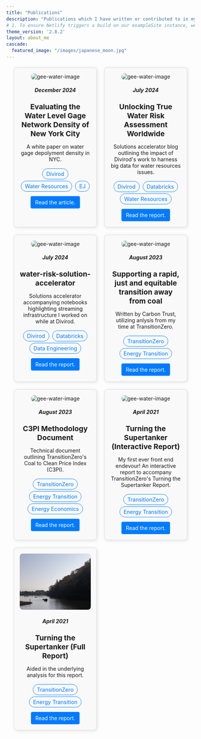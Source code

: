 ```yaml
---
title: "Publications"
description: "Publications which I have written or contributed to in my current and previous roles."
# 1. To ensure Netlify triggers a build on our exampleSite instance, we need to change a file in the exampleSite directory.
theme_version: '2.8.2'
layout: about_me
cascade:
  featured_image: "/images/japanese_moon.jpg"
---
```

<style>
  .projects-container {
    display: grid;
    grid-template-columns: repeat(2, 1fr);
    gap: 20px;
    margin: 20px;
  }

  .project-card {
    border: 1px solid #ddd;
    border-radius: 8px;
    padding: 15px;
    text-align: center;
    box-shadow: 2px 2px 10px rgba(0, 0, 0, 0.1);
    background-color: #f9f9f9;
    transition: transform 0.2s ease, box-shadow 0.2s ease;
  }

  .project-card:hover {
    transform: scale(1.05);
    box-shadow: 4px 4px 15px rgba(0, 0, 0, 0.2);
  }

  .project-image {
    width: 100%;
    height: 150px;
    object-fit: cover;
    border-radius: 8px;
  }
  .project-image-bottom {
    width: 100%;
    height: 150px;
    object-fit: cover;
    border-radius: 8px;
    object-position: bottom center;
  }

  /* Moves image up (20% from top) */
  .project-image-custom {
        width: 100%;
        height: 150px;
        object-fit: cover;
        border-radius: 8px;
        object-position: 50% 80%; 
    }

  .project-title {
    font-size: 1.2rem;
    margin: 10px 0;
    font-weight: bold;
  }

  .project-tags {
    margin: 10px 0;
    font-size: 0.9rem;
    color: #555;
  }

  .project-link {
    display: inline-block;
    margin-top: 10px;
    padding: 8px 12px;
    background-color: #007bff;
    color: white;
    border-radius: 4px;
    text-decoration: none;
  }

  .project-link:hover {
    background-color: #0056b3;
  }

  .tags-list {
    list-style: none;
    padding: 0;
  }

  .tag-item {
    display: inline-block;
    margin: 2px;
  }

  .tag-link {
    font-size: 0.9rem;
    display: inline-block;
    padding: 5px 10px;
    border-radius: 20px;
    border: 1px solid #007bff;
    color: #007bff;
    text-decoration: none;
    transition: background-color 0.2s, color 0.2s;
  }

  /* .tag-link:hover {
    background-color: #007bff;
    color: white;
  } */
</style>

<div class="projects-container">
  <div class="project-card">
    <img src="/images/london.jpg" alt="gee-water-image" class="project-image-bottom">
    <h5>December 2024</h5>
    <h3 class="project-title">Evaluating the Water Level Gage Network Density of New York City</h3>
    <p>A white paper on water gage depolyment density in NYC.</p>
    <li class="tag-item">
        <a class="tag-link">Divirod</a>
    </li>
    <li class="tag-item">
        <a class="tag-link">Water Resources</a>
    </li>
    <li class="tag-item">
        <a class="tag-link">EJ</a>
    </li>
    <br>
    <a href="https://www.linkedin.com/pulse/evaluating-water-level-gage-network-density-new-york-city-divirod-suvtc/?trackingId=0vzP%2Btn2TV2IOnCkRHT6ew%3D%3D" class="project-link" target="_blank">Read the article.</a>
  </div>

  <div class="project-card">
    <img src="/images/alaska_coast2.jpg" alt="gee-water-image" class="project-image-bottom">
    <h5>July 2024</h5>
    <h3 class="project-title">Unlocking True Water Risk Assessment Worldwide</h3>
    <p>Solutions accelerator blog  outlining the impact of Divirod's work to harness big data for water resources issues.</p>
    <li class="tag-item">
        <a class="tag-link">Divirod</a>
    </li>
    <li class="tag-item">
        <a class="tag-link">Databricks</a>
    </li>
    <li class="tag-item">
        <a class="tag-link">Water Resources</a>
    </li>
    <br>
    <a href="https://www.databricks.com/blog/unlocking-true-water-risk-assessment-worldwide" class="project-link" target="_blank">Read the report.</a>
  </div>

  <div class="project-card">
    <img src="/images/alaska_coast3.jpg" alt="gee-water-image" class="project-image-bottom">
    <h5>July 2024</h5>
    <h3 class="project-title">water-risk-solution-accelerator</h3>
    <p>Solutions accelerator accompanying notebooks highlighting streaming infrastructure I worked on while at Divirod.</p>
    <li class="tag-item">
        <a class="tag-link">Divirod</a>
    </li>
    <li class="tag-item">
        <a class="tag-link">Databricks</a>
    </li>
    <li class="tag-item">
        <a class="tag-link">Data Engineering</a>
    </li>
    <br>
    <a href="https://github.com/Divirod/water-risk-solution-accelerator" class="project-link" target="_blank">Read the report.</a>
  </div>

  <div class="project-card">
    <img src="/images/cv_sunset.jpg" alt="gee-water-image" class="project-image-bottom">
    <h5>August 2023</h5>
    <h3 class="project-title">Supporting a rapid, just and equitable transition away from coal</h3>
    <p>Written by Carbon Trust, utilizing anlysis from my time at TransitionZero. </p>
    <li class="tag-item">
        <a class="tag-link">TransitionZero</a>
    </li>
    <li class="tag-item">
        <a class="tag-link">Energy Transition</a>
    </li>
    <br>
    <a href="https://ctprodstorageaccountp.blob.core.windows.net/prod-drupal-files/2023-10/Supporting%20a%20rapid%20just%20and%20equitable%20transition%20away%20from%20coal.pdf" class="project-link" target="_blank">Read the report.</a>
  </div>

  <div class="project-card">
    <img src="/images/fall_temple_roof.jpg" alt="gee-water-image" class="project-image">
    <h5>August 2023</h5>
    <h3 class="project-title">C3PI Methodology Document</h3>
    <p>Technical document outlining TransitionZero's Coal to Clean Price Index (C3PI). </p>
    <li class="tag-item">
        <a class="tag-link">TransitionZero</a>
    </li>
    <li class="tag-item">
        <a class="tag-link">Energy Transition</a>
    </li>
    <li class="tag-item">
        <a class="tag-link">Energy Economics</a>
    </li>
    <br>
    <a href="https://ctprodstorageaccountp.blob.core.windows.net/prod-drupal-files/2023-10/Supporting%20a%20rapid%20just%20and%20equitable%20transition%20away%20from%20coal.pdf" class="project-link" target="_blank">Read the report.</a>
  </div>

  <div class="project-card">
    <img src="/images/japanese_boat.jpg" alt="gee-water-image" class="project-image-custom">
    <h5>April 2021</h5>
    <h3 class="project-title">Turning the Supertanker (Interactive Report)</h3>
    <p>My first ever front end endevour! An interactive report to accompany TransitionZero's Turning the Supertanker Report. </p>
    <li class="tag-item">
        <a class="tag-link">TransitionZero</a>
    </li>
    <li class="tag-item">
        <a class="tag-link">Energy Transition</a>
    </li>
    <br>
    <a href="https://turning-the-supertanker.transitionzero.org/" class="project-link" target="_blank">Read the report.</a>
  </div>

  <div class="project-card">
    <img src="./../../static/images/river.jpg" alt="gee-water-image" class="project-image-bottom">
    <h5>April 2021</h5>
    <h3 class="project-title">Turning the Supertanker (Full Report)</h3>
    <p>Aided in the underlying analysis for this report.</p>
    <li class="tag-item">
        <a class="tag-link">TransitionZero</a>
    </li>
    <li class="tag-item">
        <a class="tag-link">Energy Transition</a>
    </li>
    <br>
    <a href="https://www.transitionzero.org/insights/turning-the-supertanker" class="project-link" target="_blank">Read the report.</a>
  </div>

</div>


